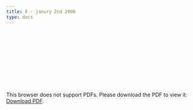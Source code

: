 ```yaml
---
title: 8 - janury 2nd 2006
type: docs
---
```


<object data="/episode08.pdf" type="application/pdf" width="700px" height="700px">
    <embed src="/episode08.pdf">
        <p>This browser does not support PDFs. Please download the PDF to view it: <a href="/episode08.pdf">Download PDF</a>.</p>
    </embed>
</object>
